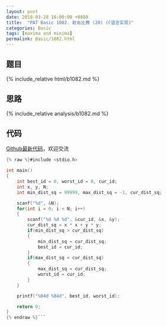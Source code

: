 ```yaml
---
layout: post
date: 2018-03-28 16:00:00 +0800
title:  "PAT Basic 1082. 射击比赛 (20) (C语言实现)"
categories: Basic
tags: [maxima and minima]
permalink: Basic/1082.html
---
```


## 题目

{% include_relative html/b1082.md %}

## 思路

{% include_relative analysis/b1082.md %}

## 代码

[Github最新代码](https://github.com/OliverLew/PAT/blob/master/PATBasic/1082.c)，欢迎交流

```c
{% raw %}#include <stdio.h>

int main()
{
    int best_id = 0, worst_id = 0, cur_id;
    int x, y, N;
    int min_dist_sq = 99999, max_dist_sq = -1, cur_dist_sq;

    scanf("%d", &N);
    for(int i = 0; i < N; i++)
    {
        scanf("%d %d %d", &cur_id, &x, &y);
        cur_dist_sq = x * x + y * y;
        if(min_dist_sq > cur_dist_sq)
        {
            min_dist_sq = cur_dist_sq;
            best_id = cur_id;
        }
        if(max_dist_sq < cur_dist_sq)
        {
            max_dist_sq = cur_dist_sq;
            worst_id = cur_id;
        }
    }

    printf("%04d %04d", best_id, worst_id);

    return 0;
}
{% endraw %}```